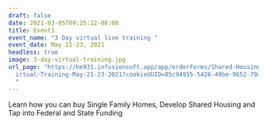 ```yaml
---
draft: false
date: 2021-03-05T09:25:22-08:00
title: Event1
event_name: "3 Day virtual live training "
event_date: May 21-23, 2021
headless: true
image: 3-day-virtual-training.jpg
url_page: "https://he931.infusionsoft.app/app/orderForms/Shared-Housing-3-Day-V\
  irtual-Training-May-21-23-2021?cookieUUID=85c94955-5426-49be-9652-79a8557953c7
  "
---
```


Learn how you can buy Single Family Homes, Develop Shared Housing and Tap into Federal and State Funding
